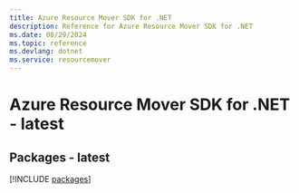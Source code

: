 ```yaml
---
title: Azure Resource Mover SDK for .NET
description: Reference for Azure Resource Mover SDK for .NET
ms.date: 08/29/2024
ms.topic: reference
ms.devlang: dotnet
ms.service: resourcemover
---
```

# Azure Resource Mover SDK for .NET - latest
## Packages - latest
[!INCLUDE [packages](resource-mover-index.md)]